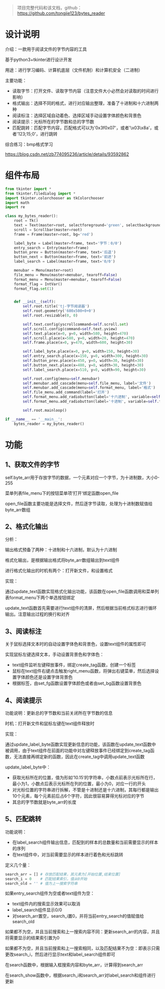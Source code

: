 > 项目完整代码和该文档，github：https://github.com/tongjie123/bytes_reader

# 设计说明

介绍：一款用于阅读文件的字节内容的工具

基于python3+tkinter进行设计开发

用途：进行学习编码、计算机底层（文件机制）和计算机安全（二进制）

主要功能：

- 读取字节：打开文件、读取字节内容（注意文件大小必然会对读取的时间进行影响）
- 格式输出：选择不同的格式，进行对应输出整理，准备了十进制和十六进制两种
- 阅读标注：选择区域自动着色、选择区域手动设置字体颜色和背景色
- 阅读提示：光标所在的字节数和总的字节数
- 匹配跳转：匹配字节内容，匹配格式可以为'0x3f0x07'，或者'\x03\x8a'，或者'123;15;0'，进行跳转

综合练习：bmp格式学习

https://blog.csdn.net/zb774095236/article/details/93592862











# 组件布局

```python
from tkinter import *
from tkinter.filedialog import *
import tkinter.colorchooser as tkColorchooser
import math
import re

class my_bytes_reader():
    root = Tk()
    text = Text(master=root, selectforeground='green', selectbackground='yellow')
    scroll = Scrollbar(master=root)
    frame = Frame(master=root, bg='red')

    label_byte = Label(master=frame, text='字节：0/0')
    entry_search = Entry(master=frame)
    button_prev = Button(master=frame, text='后退')
    button_next = Button(master=frame, text='前进')
    label_search = Label(master=frame, text='0/0')

    menubar = Menu(master=root)
    file_menu = Menu(master=menubar, tearoff=False)
    format_menu = Menu(master=menubar, tearoff=False)
    format_flag = IntVar()
    format_flag.set(1)


    def __init__(self):
        self.root.title('tj-字节阅读器')
        self.root.geometry('600x500+0+0')
        self.root.resizable(0, 0)

        self.text.config(yscrollcommand=self.scroll.set)
        self.scroll.config(command=self.text.yview)
        self.text.place(x=0, y=0, width=580, height=470)
        self.scroll.place(x=580, y=0, width=20, height=470)
        self.frame.place(x=0, y=470, width=600, height=30)

        self.label_byte.place(x=0, y=0, width=150, height=30)
        self.entry_search.place(x=150, y=0, width=300, height=30)
        self.button_prev.place(x=450, y=0, width=30, height=30)
        self.button_next.place(x=480, y=0, width=30, height=30)
        self.label_search.place(x=510, y=0, width=90, height=30)

        self.root.config(menu=self.menubar)
        self.menubar.add_cascade(menu=self.file_menu, label='文件')
        self.menubar.add_cascade(menu=self.format_menu, label='格式')
        self.file_menu.add_command(label='打开')
        self.format_menu.add_radiobutton(label='十六进制', variable=self.format_flag, value=1)
        self.format_menu.add_radiobutton(label='十进制', variable=self.format_flag, value=2)

        self.root.mainloop()

if __name__ == '__main__':
    bytes_reader = my_bytes_reader()
```

# 功能

## 1、获取文件的字节

self.byte_arr用于存放字节的数据，一个元素对应一个字节，为十进制数，大小0-255

菜单列表file_menu下的按钮菜单项‘打开‘绑定函数open_file

open_file函数主要功能是选择文件，然后逐字节读取，处理为十进制数赋值给byte_arr数组

## 2、格式化输出

分析：

输出格式预备了两种：十进制和十六进制，默认为十六进制

格式化输出，是根据输出格式将byte_arr数组输出到text组件

进行格式化输出的时机有两个：打开新文件，和设置格式

实现：

通过update_text函数实现格式化输出功能，该函数在open_file函数调用和菜单列表format_menu下两个单选按钮绑定

update_text函数首先需要进行text组件的清屏，然后根据当前格式标志进行循环输出。注意输出过程的换行和对齐

## 3、阅读标注

关于鼠标选择文本时的自动设置字体色和背景色，设置text组件的属性即可



实现鼠标左键选择文本，手动设置背景色和字体色：

- text组件监听左键释放事件，绑定create_tag函数，创建一个标签
- 鼠标在text组件右键点击触发right_menu函数，将弹出右键菜单，然后选择设置字体颜色还是设置字体背景色
- 根据标签，由set_fg函数设置字体颜色或者由set_bg函数设置背景色



## 4、阅读提示

功能说明：更新总的字节数和当前关闭所在字节数的信息

时机：打开新文件和鼠标左键在text组件释放时



实现：

通过update_label_byte函数实现更新信息的功能，该函数在update_text函数中被调用，由于text组件在前面的功能中对左键释放事件已经绑定到create_tag函数，无法直接再绑定新的函数，因此在create_tag中调用update_text函数

update_label_byte中：

- 获取光标所在的位置，值为形如’10.15‘的字符串，小数点前表示光标所在行，最小为1，小数点后表示光标所在列的位置，最小为0，对应一行的开头
- 对光标位置的字符串进行拆解，不管是十进制还是十六进制，其每行都是输出10个元素，每个元素前后占6个字符，因此很容易算得光标对应的字节
- 其总的字节数就是byte_arr的长度

## 5、匹配跳转

功能说明：

- 在label_search组件输出信息，匹配到的样本的总数量和当前需要显示的样本的序列
- 在text组件中，对当前需要显示的样本进行着色和光标跳转



定义几个量：

```python
search_arr = []	# 存放匹配结果，其元素为[开始位置,结束位置]
search_i = 0	# 匹配结果索引，值从0开始
search_old = ''	# 值为上一搜索字符串
```



如果entry_search组件为空或者text组件为空：

- text组件内的搜索显示效果可以取消
- label_search组件显示0/0
- 对search_arr置空，search_i置0，并将当前entry_search的值赋值给search_old

如果都不为空，并且当前搜索和上一搜索内容不同：更新search_arr的内容，并且将需要显示的结果索引置为0

如果都不为空，并且当前搜索和上一搜索相同，以及匹配结果不为空：即表示只需更改search_i，然后进行显示text和label_search组件即可



在search函数中，根据输入框搜索内容和byte_arr，计算得到search_arr

在search_show函数中，根据search_i和search_arr对label_search和组件进行更新










